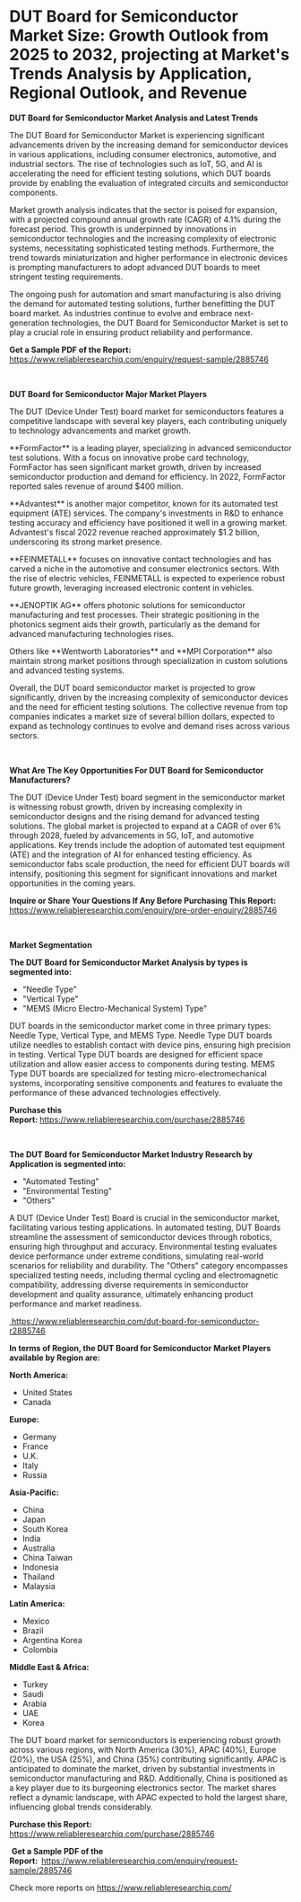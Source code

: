 <p><h1>DUT Board for Semiconductor Market Size: Growth Outlook from 2025 to 2032, projecting at Market's Trends Analysis by Application, Regional Outlook, and Revenue</h1></p><p><strong>DUT Board for Semiconductor Market Analysis and Latest Trends</strong></p>
<p><p>The DUT Board for Semiconductor Market is experiencing significant advancements driven by the increasing demand for semiconductor devices in various applications, including consumer electronics, automotive, and industrial sectors. The rise of technologies such as IoT, 5G, and AI is accelerating the need for efficient testing solutions, which DUT boards provide by enabling the evaluation of integrated circuits and semiconductor components.</p><p>Market growth analysis indicates that the sector is poised for expansion, with a projected compound annual growth rate (CAGR) of 4.1% during the forecast period. This growth is underpinned by innovations in semiconductor technologies and the increasing complexity of electronic systems, necessitating sophisticated testing methods. Furthermore, the trend towards miniaturization and higher performance in electronic devices is prompting manufacturers to adopt advanced DUT boards to meet stringent testing requirements.</p><p>The ongoing push for automation and smart manufacturing is also driving the demand for automated testing solutions, further benefitting the DUT board market. As industries continue to evolve and embrace next-generation technologies, the DUT Board for Semiconductor Market is set to play a crucial role in ensuring product reliability and performance.</p></p>
<p><strong>Get a Sample PDF of the Report:&nbsp;</strong> <a href="https://www.reliableresearchiq.com/enquiry/request-sample/2885746?utm_campaign=2730&utm_medium=2&utm_source=Github&utm_content=ia&utm_term=13032025&utm_id=dut-board-for-semiconductor">https://www.reliableresearchiq.com/enquiry/request-sample/2885746</a></p>
<p>&nbsp;</p>
<p><strong>DUT Board for Semiconductor Major Market Players</strong></p>
<p><p>The DUT (Device Under Test) board market for semiconductors features a competitive landscape with several key players, each contributing uniquely to technology advancements and market growth.</p><p>**FormFactor** is a leading player, specializing in advanced semiconductor test solutions. With a focus on innovative probe card technology, FormFactor has seen significant market growth, driven by increased semiconductor production and demand for efficiency. In 2022, FormFactor reported sales revenue of around $400 million.</p><p>**Advantest** is another major competitor, known for its automated test equipment (ATE) services. The company's investments in R&D to enhance testing accuracy and efficiency have positioned it well in a growing market. Advantest's fiscal 2022 revenue reached approximately $1.2 billion, underscoring its strong market presence.</p><p>**FEINMETALL** focuses on innovative contact technologies and has carved a niche in the automotive and consumer electronics sectors. With the rise of electric vehicles, FEINMETALL is expected to experience robust future growth, leveraging increased electronic content in vehicles.</p><p>**JENOPTIK AG** offers photonic solutions for semiconductor manufacturing and test processes. Their strategic positioning in the photonics segment aids their growth, particularly as the demand for advanced manufacturing technologies rises.</p><p>Others like **Wentworth Laboratories** and **MPI Corporation** also maintain strong market positions through specialization in custom solutions and advanced testing systems.</p><p>Overall, the DUT board semiconductor market is projected to grow significantly, driven by the increasing complexity of semiconductor devices and the need for efficient testing solutions. The collective revenue from top companies indicates a market size of several billion dollars, expected to expand as technology continues to evolve and demand rises across various sectors.</p></p>
<p>&nbsp;</p>
<p><strong>What Are The Key Opportunities For DUT Board for Semiconductor Manufacturers?</strong></p>
<p><p>The DUT (Device Under Test) board segment in the semiconductor market is witnessing robust growth, driven by increasing complexity in semiconductor designs and the rising demand for advanced testing solutions. The global market is projected to expand at a CAGR of over 6% through 2028, fueled by advancements in 5G, IoT, and automotive applications. Key trends include the adoption of automated test equipment (ATE) and the integration of AI for enhanced testing efficiency. As semiconductor fabs scale production, the need for efficient DUT boards will intensify, positioning this segment for significant innovations and market opportunities in the coming years.</p></p>
<p><strong>Inquire or Share Your Questions If Any Before Purchasing This Report:</strong> <a href="https://www.reliableresearchiq.com/enquiry/pre-order-enquiry/2885746?utm_campaign=2730&utm_medium=2&utm_source=Github&utm_content=ia&utm_term=13032025&utm_id=dut-board-for-semiconductor">https://www.reliableresearchiq.com/enquiry/pre-order-enquiry/2885746</a></p>
<p>&nbsp;</p>
<p><strong>Market Segmentation</strong></p>
<p><strong>The DUT Board for Semiconductor Market Analysis by types is segmented into:</strong></p>
<p><ul><li>"Needle Type"</li><li>"Vertical Type"</li><li>"MEMS (Micro Electro-Mechanical System) Type"</li></ul></p>
<p><p>DUT boards in the semiconductor market come in three primary types: Needle Type, Vertical Type, and MEMS Type. Needle Type DUT boards utilize needles to establish contact with device pins, ensuring high precision in testing. Vertical Type DUT boards are designed for efficient space utilization and allow easier access to components during testing. MEMS Type DUT boards are specialized for testing micro-electromechanical systems, incorporating sensitive components and features to evaluate the performance of these advanced technologies effectively.</p></p>
<p><strong>Purchase this Report:&nbsp;</strong><a href="https://www.reliableresearchiq.com/purchase/2885746?utm_campaign=2730&utm_medium=2&utm_source=Github&utm_content=ia&utm_term=13032025&utm_id=dut-board-for-semiconductor">https://www.reliableresearchiq.com/purchase/2885746</a></p>
<p>&nbsp;</p>
<p><strong>The DUT Board for Semiconductor Market Industry Research by Application is segmented into:</strong></p>
<p><ul><li>"Automated Testing"</li><li>"Environmental Testing"</li><li>"Others"</li></ul></p>
<p><p>A DUT (Device Under Test) Board is crucial in the semiconductor market, facilitating various testing applications. In automated testing, DUT Boards streamline the assessment of semiconductor devices through robotics, ensuring high throughput and accuracy. Environmental testing evaluates device performance under extreme conditions, simulating real-world scenarios for reliability and durability. The "Others" category encompasses specialized testing needs, including thermal cycling and electromagnetic compatibility, addressing diverse requirements in semiconductor development and quality assurance, ultimately enhancing product performance and market readiness.</p></p>
<p><a href="https://www.reliableresearchiq.com/dut-board-for-semiconductor-r2885746?utm_campaign=2730&utm_medium=2&utm_source=Github&utm_content=ia&utm_term=13032025&utm_id=dut-board-for-semiconductor">&nbsp;https://www.reliableresearchiq.com/dut-board-for-semiconductor-r2885746</a></p>
<p><strong>In terms of Region, the DUT Board for Semiconductor Market Players available by Region are:</strong></p>
<p>
    <p> <strong> North America: </strong>
        <ul>
            <li>United States</li>
            <li>Canada</li>
        </ul>
        </p> 
    <p> <strong> Europe: </strong>
        <ul>
            <li>Germany</li>
            <li>France</li>
            <li>U.K.</li>
            <li>Italy</li>
            <li>Russia</li>
        </ul>
        </p> 
    <p> <strong> Asia-Pacific: </strong>
        <ul>
            <li>China</li>
            <li>Japan</li>
            <li>South Korea</li>
            <li>India</li>
            <li>Australia</li>
            <li>China Taiwan</li>
            <li>Indonesia</li>
            <li>Thailand</li>
            <li>Malaysia</li>
        </ul>
        </p> 
    <p> <strong> Latin America: </strong>
        <ul>
            <li>Mexico</li>
            <li>Brazil</li>
            <li>Argentina Korea</li>
            <li>Colombia</li>
        </ul>
        </p> 
    <p> <strong> Middle East & Africa: </strong>
        <ul>
            <li>Turkey</li>
            <li>Saudi</li>
            <li>Arabia</li>
            <li>UAE</li>
            <li>Korea</li>
        </ul>
    </p>
    </p>
<p><p>The DUT board market for semiconductors is experiencing robust growth across various regions, with North America (30%), APAC (40%), Europe (20%), the USA (25%), and China (35%) contributing significantly. APAC is anticipated to dominate the market, driven by substantial investments in semiconductor manufacturing and R&D. Additionally, China is positioned as a key player due to its burgeoning electronics sector. The market shares reflect a dynamic landscape, with APAC expected to hold the largest share, influencing global trends considerably.</p></p>
<p><strong>Purchase this Report: </strong><a href="https://www.reliableresearchiq.com/purchase/2885746?utm_campaign=2730&utm_medium=2&utm_source=Github&utm_content=ia&utm_term=13032025&utm_id=dut-board-for-semiconductor">https://www.reliableresearchiq.com/purchase/2885746</a></p>
<p>&nbsp;<strong>Get a Sample PDF of the Report:&nbsp;&nbsp;</strong><a href="https://www.reliableresearchiq.com/enquiry/request-sample/2885746?utm_campaign=2730&utm_medium=2&utm_source=Github&utm_content=ia&utm_term=13032025&utm_id=dut-board-for-semiconductor">https://www.reliableresearchiq.com/enquiry/request-sample/2885746</a></p>
<p><strong></strong></p>
<p>Check more reports on <a href="https://www.reliableresearchiq.com/?utm_campaign=2730&utm_medium=2&utm_source=Github&utm_content=ia&utm_term=13032025&utm_id=dut-board-for-semiconductor">https://www.reliableresearchiq.com/</a></p>